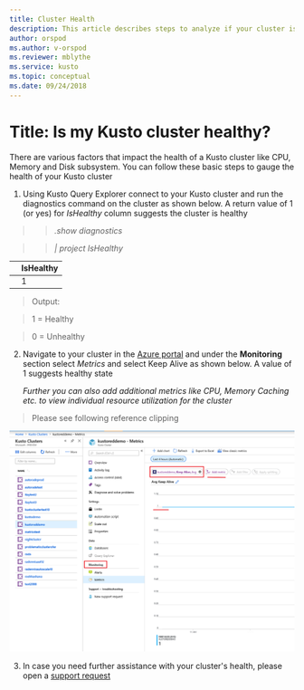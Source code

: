 ```yaml
---
title: Cluster Health
description: This article describes steps to analyze if your cluster is healthy
author: orspod
ms.author: v-orspod
ms.reviewer: mblythe
ms.service: kusto
ms.topic: conceptual
ms.date: 09/24/2018
---
```


# Title: Is my Kusto cluster healthy? 


There are various factors that impact the health of a Kusto cluster like CPU,
Memory and Disk subsystem. You can follow these basic steps to gauge the health
of your Kusto cluster

1.  Using Kusto Query Explorer connect to your Kusto cluster and run the
    diagnostics command on the cluster as shown below. A return value of 1 (or
    yes) for *IsHealthy* column suggests the cluster is healthy

>>   *.show diagnostics*

>>  *\| project IsHealthy*

|   | IsHealthy |
|---|-----------|
|   | 1         |

>   Output:

>   1 = Healthy

>   0 = Unhealthy

2.  Navigate to your cluster in the [Azure portal](https://ms.portal.azure.com)
    and under the **Monitoring** section select *Metrics* and select Keep Alive
    as shown below. A value of 1 suggests healthy state

    *Further you can also add additional metrics like CPU, Memory Caching etc. to view individual resource utilization for the cluster*

>   Please see following reference clipping

![](media/check-cluster-health/portal-metrics.png)


3. In case you need further assistance with your cluster's health, please open a [support request ](<https://ms.portal.azure.com/#>) 